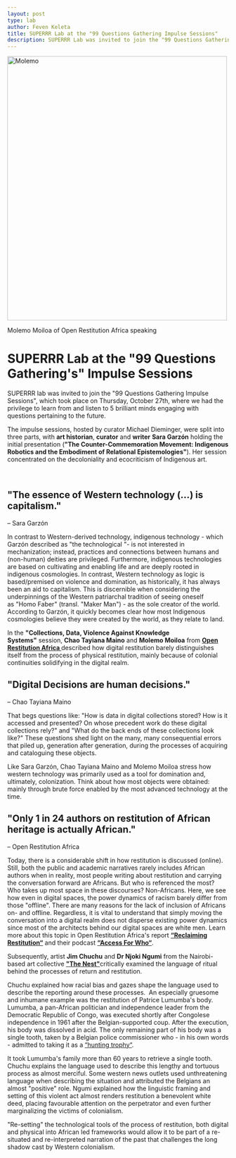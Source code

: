 ```yaml
---
layout: post
type: lab
author: Feven Keleta
title: SUPERRR Lab at the "99 Questions Gathering Impulse Sessions"
description: SUPERRR Lab was invited to join the "99 Questions Gathering Impulse Sessions" - read up on what we have learned there!
---
```


<img src="/assets/img/blog/molemo_moiloa_ora_speaking.png" alt= Molemo Moiloa of Open Restituion Africa holding a presentation width="500" height="600">
<p> Molemo Moiloa of Open Restitution Africa speaking</p>

<h1>SUPERRR Lab at the "99 Questions Gathering's" Impulse Sessions</h1>

<p>
SUPERRR lab was invited to join the "99 Questions Gathering Impulse Sessions", which took place on Thursday, October 27th, where we had the privilege to learn from and listen to 5 brilliant minds engaging with questions pertaining to the future.
</p>

<p>
The impulse sessions, hosted by curator Michael Dieminger, were split into three parts, with <b>art historian</b>, <b>curator</b> and <b>writer</b> <b>Sara Garzón</b> holding the initial presentation (<b>"The Counter-Commemoration Movement: Indigenous Robotics and the Embodiment of Relational Epistemologies"</b>). Her session concentrated on the decoloniality and ecocriticism of Indigenous art.
</p>

<br>

<h2>"The essence of Western technology (…) is capitalism."</h2>
<p>– Sara Garzón</p>

<p>
In contrast to Western-derived technology, indigenous technology - which Garzón described as "the technological "- is not interested in mechanization; instead, practices and connections between humans and (non-human) deities are privileged. Furthermore, indigenous technologies are based on cultivating and enabling life and are deeply rooted in indigenous cosmologies. In contrast, Western technology as logic is based/premised on violence and domination, as historically, it has always been an aid to capitalism. This is discernible when considering the underpinnings of the Western patriarchal tradition of seeing oneself as "Homo Faber" (transl. "Maker Man") - as the sole creator of the world.
According to Garzón, it quickly becomes clear how most Indigenous cosmologies believe they were created by the world, as they relate to land.
</p>

<p> In the <b>"Collections, Data, Violence Against Knowledge Systems"</b> session, <b>Chao Tayiana Maino</b> and <b>Molemo Moiloa</b> from <a href="https://openrestitution.africa"><b> Open Restitution Africa </b></a> described how digital restitution barely distinguishes itself from the process of physical restitution, mainly because of colonial continuities solidifying in the digital realm. </p>

<h2>"Digital Decisions are human decisions."</h2>
<p>– Chao Tayiana Maino</p>

<p>
That begs questions like: "How is data in digital collections stored? How is it accessed and presented? On whose precedent work do these digital collections rely?" and "What do the back ends of these collections look like?" These questions shed light on the many, many consequential errors that piled up, generation after generation, during the processes of acquiring and cataloguing these objects.</p>
<p>Like Sara Garzón, Chao Tayiana Maino and Molemo Moiloa stress how western technology was primarily used as a tool for domination and, ultimately, colonization. Think about how most objects were obtained: mainly through brute force enabled by the most advanced technology at the time.</p>

<h2>"Only 1 in 24 authors on restitution of African heritage is actually African."</h2>
<p>– Open Restitution Africa</p>

<p>
Today, there is a considerable shift in how restitution is discussed (online). Still, both the public and academic narratives rarely includes African authors when in reality, most people writing about restitution and carrying the conversation forward are Africans. But who is referenced the most? Who takes up most space in these discourses? Non-Africans. Here, we see how even in digital spaces, the power dynamics of racism barely differ from those "offline". There are many reasons for the lack of inclusion of Africans on- and offline. Regardless, it is vital to understand that simply moving the conversation into a digital realm does not disperse existing power dynamics since most of the architects behind our digital spaces are white men. Learn more about this topic in Open Restitution Africa's report <b><a href="https://openrestitution.africa/reclaiming-restitution-report/">“Reclaiming Restitution“</a></b> and their podcast <b><a href="https://openrestitution.africa/resources/podcast/">“Access For Who“</a></b>.</p>
<p>Subsequently, artist <b>Jim Chuchu</b> and <b>Dr Njoki Ngumi</b> from the Nairobi-based art collective <b><a href="https://thisisthenest.com/">"The Nest"</a></b>critically examined the language of ritual behind the processes of return and restitution.
<p>Chuchu explained how racial bias and gazes shape the language used to describe the reporting around these processes. 
An especially gruesome and inhumane example was the restitution of Patrice Lumumba's body. Lumumba, a pan-African politician and independence leader from the Democratic Republic of Congo, was executed shortly after Congolese independence in 1961 after the Belgian-supported coup. After the execution, his body was dissolved in acid. The only remaining part of his body was a single tooth, taken by a Belgian police commissioner who - in his own words - admitted to taking it as a <a href="https://www.politico.eu/article/lumumba-tooth-belgium-unfinished-reckoning-colonial-past/">“hunting trophy“</a>.</p>
<p>It took Lumumba's family more than 60 years to retrieve a single tooth. Chuchu explains the language used to describe this lengthy and tortuous process as almost merciful. Some western news outlets used unthreatening language when describing the situation and attributed the Belgians an almost "positive" role. Ngumi explained how the linguistic framing and setting of this violent act almost renders restitution a benevolent white deed, placing favourable attention on the perpetrator and even further marginalizing the victims of colonialism. 
</p>

<p>
"Re-setting" the technological tools of the process of restitution, both digital and physical into African led frameworks would allow it to be part of a re-situated and re-interpreted narration of the past that challenges the long shadow cast by Western colonialism.
</p>


